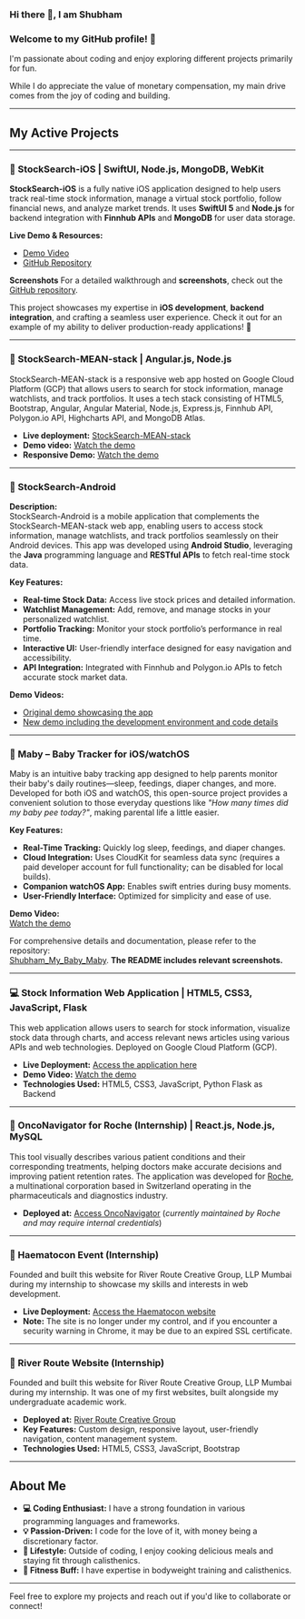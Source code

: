 ### Hi there 👋, I am Shubham

### Welcome to my GitHub profile! 👋
I'm passionate about coding and enjoy exploring different projects primarily for fun. 

While I do appreciate the value of monetary compensation, my main drive comes from the joy of coding and building.

---

## My Active Projects

---

### 🍎 StockSearch-iOS | SwiftUI, Node.js, MongoDB, WebKit

**StockSearch-iOS** is a fully native iOS application designed to help users track real-time stock information, manage a virtual stock portfolio, follow financial news, and analyze market trends. It uses **SwiftUI 5** and **Node.js** for backend integration with **Finnhub APIs** and **MongoDB** for user data storage.

**Live Demo & Resources:**
- [Demo Video](https://drive.google.com/file/d/1RwTzVMQGPPdLmhJzjZISZDD7EmHEtHNV/view?usp=drive_link)  
- [GitHub Repository](https://github.com/shubhambafna3/StockSearch-iOS)  

**Screenshots**
For a detailed walkthrough and **screenshots**, check out the [GitHub repository](https://github.com/shubhambafna3/StockSearch-iOS).

This project showcases my expertise in **iOS development**, **backend integration**, and crafting a seamless user experience. Check it out for an example of my ability to deliver production-ready applications! 🚀

---

### 🚀 StockSearch-MEAN-stack | Angular.js, Node.js

StockSearch-MEAN-stack is a responsive web app hosted on Google Cloud Platform (GCP) that allows users to search for stock information, manage watchlists, and track portfolios. It uses a tech stack consisting of HTML5, Bootstrap, Angular, Angular Material, Node.js, Express.js, Finnhub API, Polygon.io API, Highcharts API, and MongoDB Atlas.

- **Live deployment:** [StockSearch-MEAN-stack](https://shubhie22.wm.r.appspot.com/)
- **Demo video:** [Watch the demo](https://drive.google.com/file/d/1mWc04X7vy8GwKkTgFgsLHIKvuCygMoro/view?usp=sharing)
- **Responsive Demo:** [Watch the demo](https://drive.google.com/file/d/17z5bImuNK6So0WQ0mdNiFz0bGUj-sEZR/view?usp=sharing)

---

### 📱 StockSearch-Android

**Description:**  
StockSearch-Android is a mobile application that complements the StockSearch-MEAN-stack web app, enabling users to access stock information, manage watchlists, and track portfolios seamlessly on their Android devices. This app was developed using **Android Studio**, leveraging the **Java** programming language and **RESTful APIs** to fetch real-time stock data.

**Key Features:**
- **Real-time Stock Data:** Access live stock prices and detailed information.
- **Watchlist Management:** Add, remove, and manage stocks in your personalized watchlist.
- **Portfolio Tracking:** Monitor your stock portfolio’s performance in real time.
- **Interactive UI:** User-friendly interface designed for easy navigation and accessibility.
- **API Integration:** Integrated with Finnhub and Polygon.io APIs to fetch accurate stock market data.

**Demo Videos:**
- [Original demo showcasing the app](https://drive.google.com/file/d/1QR7oBQsvEGCKmPzjUmlVBwrVjbzIpyeZ/view?usp=sharing)
- [New demo including the development environment and code details](https://drive.google.com/file/d/17VpNRr8luGHnrI63ozan7Q-B3a25TMIK/view?usp=sharing)

---

### 👶 Maby – Baby Tracker for iOS/watchOS

Maby is an intuitive baby tracking app designed to help parents monitor their baby's daily routines—sleep, feedings, diaper changes, and more. Developed for both iOS and watchOS, this open-source project provides a convenient solution to those everyday questions like _"How many times did my baby pee today?"_, making parental life a little easier.

**Key Features:**
- **Real-Time Tracking:** Quickly log sleep, feedings, and diaper changes.
- **Cloud Integration:** Uses CloudKit for seamless data sync (requires a paid developer account for full functionality; can be disabled for local builds).
- **Companion watchOS App:** Enables swift entries during busy moments.
- **User-Friendly Interface:** Optimized for simplicity and ease of use.

**Demo Video:**  
[Watch the demo](https://drive.google.com/file/d/1-w3vRJ0pSI0ikDwiU8N-w1b34DTuaFAM/view?usp=drive_link)

For comprehensive details and documentation, please refer to the repository:  
[Shubham_My_Baby_Maby](https://github.com/shubhamBafna22022001/Shubham_My_Baby_Maby). **The README includes relevant screenshots.**

---

### 💻 Stock Information Web Application | HTML5, CSS3, JavaScript, Flask

This web application allows users to search for stock information, visualize stock data through charts, and access relevant news articles using various APIs and web technologies. Deployed on Google Cloud Platform (GCP).

- **Live Deployment:** [Access the application here](https://shubh22022001.wm.r.appspot.com/)
- **Demo Video:** [Watch the demo](https://drive.google.com/file/d/12Pmdc2FXQZTXS3JNwTU16ug1YSArIrwz/view?usp=sharing)
- **Technologies Used:** HTML5, CSS3, JavaScript, Python Flask as Backend

---

### 🏥 OncoNavigator for Roche (Internship) | React.js, Node.js, MySQL

This tool visually describes various patient conditions and their corresponding treatments, helping doctors make accurate decisions and improving patient retention rates. The application was developed for [Roche](https://www.roche.com/), a multinational corporation based in Switzerland operating in the pharmaceuticals and diagnostics industry.

- **Deployed at:** [Access OncoNavigator](https://test.onconavigator.in/) (*currently maintained by Roche and may require internal credentials*)

---

### 🎤 Haematocon Event (Internship)

Founded and built this website for River Route Creative Group, LLP Mumbai during my internship to showcase my skills and interests in web development.

- **Live Deployment:** [Access the Haematocon website](https://haematocon2023.com)
- **Note:** The site is no longer under my control, and if you encounter a security warning in Chrome, it may be due to an expired SSL certificate.

---

### 🌊 River Route Website (Internship)

Founded and built this website for River Route Creative Group, LLP Mumbai during my internship. It was one of my first websites, built alongside my undergraduate academic work.

- **Deployed at:** [River Route Creative Group](https://www.riverroute.in/)
- **Key Features:** Custom design, responsive layout, user-friendly navigation, content management system.
- **Technologies Used:** HTML5, CSS3, JavaScript, Bootstrap

---

## About Me

- **💻 Coding Enthusiast:** I have a strong foundation in various programming languages and frameworks.
- **💡 Passion-Driven:** I code for the love of it, with money being a discretionary factor.
- **🥑 Lifestyle:** Outside of coding, I enjoy cooking delicious meals and staying fit through calisthenics.
- **💪 Fitness Buff:** I have expertise in bodyweight training and calisthenics.

---

Feel free to explore my projects and reach out if you'd like to collaborate or connect!

